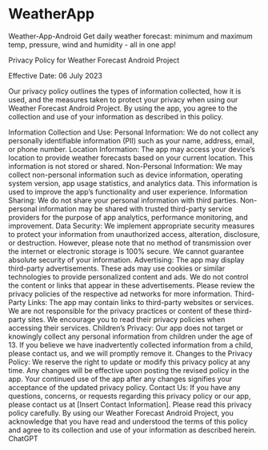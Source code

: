 # WeatherApp
Weather-App-Android
Get daily weather forecast: minimum and maximum temp, pressure, wind and humidity - all in one app!

Privacy Policy for Weather Forecast Android Project

Effective Date: 06 July 2023

Our privacy policy outlines the types of information collected, how it is used, and the measures taken to protect your privacy when using our Weather Forecast Android Project. By using the app, you agree to the collection and use of your information as described in this policy.

Information Collection and Use:
Personal Information: We do not collect any personally identifiable information (PII) such as your name, address, email, or phone number.
Location Information: The app may access your device’s location to provide weather forecasts based on your current location. This information is not stored or shared.
Non-Personal Information: We may collect non-personal information such as device information, operating system version, app usage statistics, and analytics data. This information is used to improve the app’s functionality and user experience.
Information Sharing:
We do not share your personal information with third parties.
Non-personal information may be shared with trusted third-party service providers for the purpose of app analytics, performance monitoring, and improvement.
Data Security:
We implement appropriate security measures to protect your information from unauthorized access, alteration, disclosure, or destruction.
However, please note that no method of transmission over the internet or electronic storage is 100% secure. We cannot guarantee absolute security of your information.
Advertising:
The app may display third-party advertisements. These ads may use cookies or similar technologies to provide personalized content and ads.
We do not control the content or links that appear in these advertisements. Please review the privacy policies of the respective ad networks for more information.
Third-Party Links:
The app may contain links to third-party websites or services. We are not responsible for the privacy practices or content of these third-party sites. We encourage you to read their privacy policies when accessing their services.
Children’s Privacy:
Our app does not target or knowingly collect any personal information from children under the age of 13. If you believe we have inadvertently collected information from a child, please contact us, and we will promptly remove it.
Changes to the Privacy Policy:
We reserve the right to update or modify this privacy policy at any time. Any changes will be effective upon posting the revised policy in the app. Your continued use of the app after any changes signifies your acceptance of the updated privacy policy.
Contact Us:
If you have any questions, concerns, or requests regarding this privacy policy or our app, please contact us at [Insert Contact Information].
Please read this privacy policy carefully. By using our Weather Forecast Android Project, you acknowledge that you have read and understood the terms of this policy and agree to its collection and use of your information as described herein. ChatGPT
